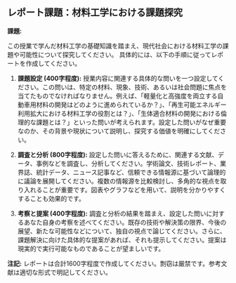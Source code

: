 ## レポート課題：材料工学における課題探究

**課題:**

この授業で学んだ材料工学の基礎知識を踏まえ、現代社会における材料工学の課題や可能性について探究してください。  具体的には、以下の手順に従ってレポートを作成してください。

1. **課題設定 (400字程度):**  授業内容に関連する具体的な問いを一つ設定してください。この問いは、特定の材料、現象、技術、あるいは社会問題に焦点を当てたものでなければなりません。例えば、「軽量化と高強度を両立する自動車用材料の開発はどのように進められているか？」、「再生可能エネルギー利用拡大における材料工学の役割とは？」、「生体適合材料の開発における倫理的な課題とは？」といった問いが考えられます。設定した問いがなぜ重要なのか、その背景や現状について説明し、探究する価値を明確にしてください。

2. **調査と分析 (800字程度):** 設定した問いに答えるために、関連する文献、データ、事例などを調査し、分析してください。学術論文、技術レポート、業界誌、統計データ、ニュース記事など、信頼できる情報源に基づいて論理的に議論を展開してください。複数の情報源を比較検討し、多角的な視点を取り入れることが重要です。図表やグラフなどを用いて、説明を分かりやすくすることも効果的です。

3. **考察と提案 (400字程度):** 調査と分析の結果を踏まえ、設定した問いに対するあなた自身の考察を述べてください。既存の技術や解決策の限界、今後の展望、新たな可能性などについて、独自の視点で論じてください。さらに、課題解決に向けた具体的な提案があれば、それも提示してください。提案は現実的で実行可能なものであることが望ましいです。


**注記:** レポートは合計1600字程度で作成してください。剽窃は厳禁です。参考文献は適切な形式で明記してください。
